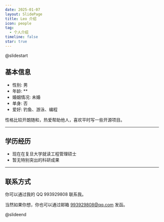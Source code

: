 ```yaml
---
date: 2025-01-07
layout: SlidePage
title: Leo 介绍
icon: people
tag:
  - 个人介绍
timeline: false
star: true
---
```


@slidestart

<!-- .element: class="r-fit-text" -->

## 基本信息

- 性别: 男
- 年龄: **
- 婚姻情况: 未婚
- 单身: 否
- 爱好: 钓鱼、游泳、编程

性格比较开朗随和，热爱帮助他人，喜欢平时写一些开源项目。

---

## 学历经历

- 现在在复旦大学就读工程管理硕士
- 暂无特别突出的科研成果

---

## 联系方式

你可以通过我的 QQ 993929808 联系我。

当然如果你想，你也可以通过邮箱 [993929808@qq.com](email:993929808@qq.com) 发函。

@slideend
